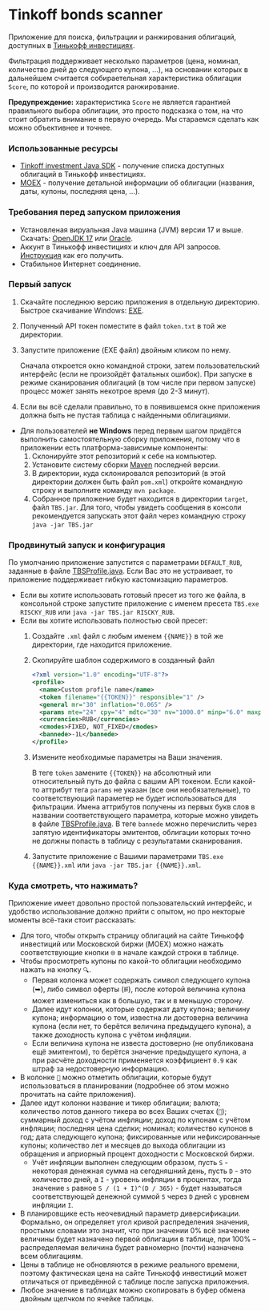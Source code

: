 # Tinkoff bonds scanner

Приложение для поиска, фильтрации и ранжирования облигаций, доступных в [Тинькофф инвестициях](https://www.tinkoff.ru/invest/).

Фильтрация поддерживает несколько параметров (цена, номинал, количество дней до следующего купона, ...), на основании которых
в дальнейшем считается собираетельная характеристика облигации `Score`, по которой и производится ранжирование.

**Предупреждение:** характеристика `Score` не является гарантией правильного выбора облигации, это просто подсказка о том, 
на что стоит обратить внимание в первую очередь. Мы стараемся сделать как можно объективнее и точнее.

### Использованные ресурсы

* [Tinkoff investment Java SDK](https://github.com/TinkoffCreditSystems/invest-openapi-java-sdk) - получение списка доступных облигаций в Тинькофф инвестициях.
* [MOEX](https://iss.moex.com/) - получение детальной информации об облигации (названия, даты, купоны, последняя цена, ...).

### Требования перед запуском приложения

* Установленая вируальная Java машина (JVM) версии 17 и выше.
  Скачать: [OpenJDK 17](https://jdk.java.net/java-se-ri/17) или [Oracle](https://www.oracle.com/java/technologies/downloads/).
* Аккунт в Тинькофф инвестициях и ключ для API запросов. [Инструкция](https://tinkoffcreditsystems.github.io/invest-openapi/auth/) как его получить.
* Стабильное Интернет соединение.

### Первый запуск

1. Скачайте последнюю версию приложения в отдельную директорию. Быстрое скачивание Windows: [EXE](https://github.com/Shemplo/TBS/releases/latest/download/TBS.exe).
2. Полученный API токен поместите в файл `token.txt` в той же директории.
3. Запустите приложение (EXE файл) двойным кликом по нему. 
     
     Сначала откроется окно командной строки, затем пользовательский интерфейс (если не произойдёт фатальных ошибок). 
     При запуске в режиме сканирования облигаций (в том числе при первом запуске) процесс может занять некотрое время (до 2-3 минут). 

4. Если вы всё сделали правильно, то в появившемся окне приложения должна быть не пустая таблица с найденными облигациями.
* Для пользователей **не Windows** перед первым шагом придётся выполнить самостоятельную сборку приложения, 
  потому что в приложении есть платформа-зависимые компоненты:
    1. Склонируйте этот репозиторий к себе на компьютер.
    2. Установите систему сборки [Maven](https://maven.apache.org/) последней версии.
    3. В директории, куда склонировался репозиторий (в этой директории должен быть файл `pom.xml`) откройте командную строку и выполните команду `mvn package`.
    4. Собранное приложение будет находится в директории `target`, файл `TBS.jar`. Для того, чтобы увидеть сообщения в консоли рекомендуется запускать этот файл
       через командную строку `java -jar TBS.jar`

### Продвинутый запуск и конфигурация

По умолчанию приложение запустится с параметрами `DEFAULT_RUB`, заданные в файле [TBSProfile.java](https://github.com/Shemplo/TBS/blob/master/src/main/java/ru/shemplo/tbs/entity/TBSProfile.java). 
Если Вас это не устраивает, то приложение поддерживает гибкую кастомизацию параметров.

* Если вы хотите использовать готовый пресет из того же файла, в консольной строке запустите приложение с именем пресета
  `TBS.exe RISCKY_RUB` или `java -jar TBS.jar RISCKY_RUB`.
* Если вы хотите использовать полностью свой пресет:
    1. Создайте `.xml` файл с любым именем `{{NAME}}` в той же директории, где находится приложение.
    2. Скопируйте шаблон содержимого в созданный файл
        ```xml
        <?xml version="1.0" encoding="UTF-8"?>
        <profile>
          <name>Custom profile name</name>
          <token filename="{{TOKEN}}" responsible="1" />
          <general mr="30" inflation="0.065" />
          <params mte="24" cpy="4" mdtc="30" nv="1000.0" minp="6.0" maxpr="1000" />
          <currencies>RUB</currencies>
          <cmodes>FIXED, NOT_FIXED</cmodes>
          <bannede>-1L</bannede>
        </profile>
        ```
     3. Измените необходимые параметры на Ваши значения.
        
        В теге `token` замените `{{TOKEN}}` на абсолютный или относительный путь до файла с вашим API токеном.
        Если какой-то аттрибут тега `params` не указан (все они необязательные), то соответствующий параметер не будет использоваться для фильтрации.
        Имена аттрибутов получены из первых букв слов в названии соответствующего параметра, которые можно увидеть в файле [TBSProfile.java](https://github.com/Shemplo/TBS/blob/master/src/main/java/ru/shemplo/tbs/entity/TBSProfile.java).
        В теге `bannede` можно перечислить через запятую идентификаторы эмитентов, облигации которых точно не должны попасть в таблицу с результатами сканирования.
      
     4. Запустите приложение с Вашими параметрами `TBS.exe {{NAME}}.xml` или `java -jar TBS.jar {{NAME}}.xml`.

### Куда смотреть, что нажимать?

Приложение имеет довольно простой пользовательский интерфейс, и удобство использование должно прийти с опытом, но про некторые моменты всё-таки стоит рассказать:

* Для того, чтобы открыть страницу облигаций на сайте Тинькофф инвестиций или Московской биржи (MOEX) можно нажать соответствующие кнопки 
  `🌐` в начале каждой строки в таблице.
* Чтобы просмотреть купоны по какой-то облигации необходимо нажать на кнопку `🔍`.
    * Первая колонка может содержать символ следующего купона (➥), либо символ оферты (⭿), 
      после которой величина купона может измениться как в большую, так и в меньшую сторону.
    * Далее идут колонки, которые содержат дату купона; величину купона; информацию о том, известна ли достоверна величина купона
      (если нет, то берётся величина предыдущего купона), а также доходность купона с учётом инфляции.
    * Если величина купона не известа достоверно (не опубликована ещё эмитентом), то берётся значение предыдущего купона, а при расчёте доходности применяется
      коэффициент `0.9` как штраф за недостоверную информацию.
* В колонке `📎` можно отметить облигации, которые будут использоваться в планировании (подробнее об этом можно прочитать на сайте приложения).
* Далее идут колонки название и тикер облигации; валюта; количество лотов данного тикера во всех Ваших счетах (`👝`); суммарный доход с учётом инфляции; 
  доход по купонам с учётом инфляции; последняя цена сделки; номинал; количество купонов в год; дата следующего купона; фиксированные или нефиксированные купоны; 
  количество лет и месяцев до выхода облигации из обращения и априорный процент доходности с Московской биржи.
    * Учёт инфляции выполнен следующим образом, пусть `S` - некоторая денежная сумма на сегодняшний день, пусть `D` - это количество дней, а `I` - уровень инфляции
      в процентах, тогда значение `s` равное `S / (1 + I)^(D / 365)` - будет называться соответствующей денежной суммой `S` через `D` дней с уровнем инфляции `I`.
* В планировщике есть неочевидный параметр диверсификации. Формально, он определяет угол кривой распределения значения, простыми словами это значит, 
  что при значении 0% всё значение величины будет назначено первой облигации в таблице, при 100% – распределяемая величина будет равномерно (почти)
  назначена всем облигациям.
* Цены в таблице не обновляются в режиме реального времени, поэтому фактическая цена на сайте Тинькофф инвестиций может отличаться 
  от приведённой с таблице после запуска приложения.
* Любое значение в таблицах можно скопировать в буфер обмена двойным щелчком по ячейке таблицы.

